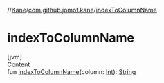 //[Kane](../index.md)/[com.github.jomof.kane](index.md)/[indexToColumnName](index-to-column-name.md)



# indexToColumnName  
[jvm]  
Content  
fun [indexToColumnName](index-to-column-name.md)(column: [Int](https://kotlinlang.org/api/latest/jvm/stdlib/kotlin/-int/index.html)): [String](https://kotlinlang.org/api/latest/jvm/stdlib/kotlin/-string/index.html)  



